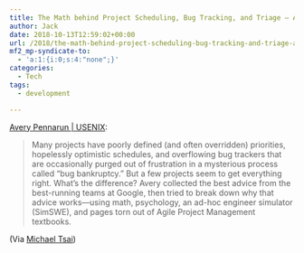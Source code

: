 ```yaml
---
title: The Math behind Project Scheduling, Bug Tracking, and Triage – Avery Pennarun
author: Jack
date: 2018-10-13T12:59:02+00:00
url: /2018/the-math-behind-project-scheduling-bug-tracking-and-triage-avery-pennarun/
mf2_mp-syndicate-to:
  - 'a:1:{i:0;s:4:"none";}'
categories:
  - Tech
tags:
  - development

---
```

[Avery Pennarun | USENIX][1]:

> Many projects have poorly defined (and often overridden) priorities, hopelessly optimistic schedules, and overflowing bug trackers that are occasionally purged out of frustration in a mysterious process called &#8220;bug bankruptcy.&#8221; But a few projects seem to get everything right. What&#8217;s the difference? Avery collected the best advice from the best-running teams at Google, then tried to break down why that advice works—using math, psychology, an ad-hoc engineer simulator (SimSWE), and pages torn out of Agile Project Management textbooks.

(Via [Michael Tsai][2])

 [1]: https://www.usenix.org/conference/srecon18europe/presentation/pennarun
 [2]: https://mjtsai.com/blog/2018/10/12/the-math-behind-project-scheduling-bug-tracking-and-triage/